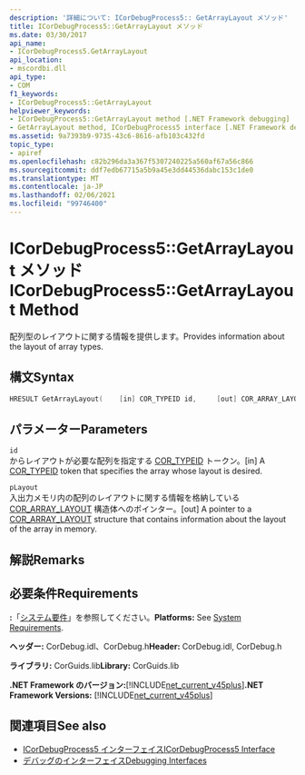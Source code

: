 ```yaml
---
description: '詳細について: ICorDebugProcess5:: GetArrayLayout メソッド'
title: ICorDebugProcess5::GetArrayLayout メソッド
ms.date: 03/30/2017
api_name:
- ICorDebugProcess5.GetArrayLayout
api_location:
- mscordbi.dll
api_type:
- COM
f1_keywords:
- ICorDebugProcess5::GetArrayLayout
helpviewer_keywords:
- ICorDebugProcess5::GetArrayLayout method [.NET Framework debugging]
- GetArrayLayout method, ICorDebugProcess5 interface [.NET Framework debugging]
ms.assetid: 9a7393b9-9735-43c6-8616-afb103c432fd
topic_type:
- apiref
ms.openlocfilehash: c82b296da3a367f5307240225a560af67a56c866
ms.sourcegitcommit: ddf7edb67715a5b9a45e3dd44536dabc153c1de0
ms.translationtype: MT
ms.contentlocale: ja-JP
ms.lasthandoff: 02/06/2021
ms.locfileid: "99746400"
---
```

# <a name="icordebugprocess5getarraylayout-method"></a><span data-ttu-id="6bad8-103">ICorDebugProcess5::GetArrayLayout メソッド</span><span class="sxs-lookup"><span data-stu-id="6bad8-103">ICorDebugProcess5::GetArrayLayout Method</span></span>

<span data-ttu-id="6bad8-104">配列型のレイアウトに関する情報を提供します。</span><span class="sxs-lookup"><span data-stu-id="6bad8-104">Provides information about the layout of array types.</span></span>  
  
## <a name="syntax"></a><span data-ttu-id="6bad8-105">構文</span><span class="sxs-lookup"><span data-stu-id="6bad8-105">Syntax</span></span>  
  
```cpp  
HRESULT GetArrayLayout(    [in] COR_TYPEID id,     [out] COR_ARRAY_LAYOUT *pLayout);  
```  
  
## <a name="parameters"></a><span data-ttu-id="6bad8-106">パラメーター</span><span class="sxs-lookup"><span data-stu-id="6bad8-106">Parameters</span></span>  

 `id`  
 <span data-ttu-id="6bad8-107">からレイアウトが必要な配列を指定する [COR_TYPEID](cor-typeid-structure.md) トークン。</span><span class="sxs-lookup"><span data-stu-id="6bad8-107">[in] A [COR_TYPEID](cor-typeid-structure.md) token that specifies the array whose layout is desired.</span></span>  
  
 `pLayout`  
 <span data-ttu-id="6bad8-108">入出力メモリ内の配列のレイアウトに関する情報を格納している [COR_ARRAY_LAYOUT](cor-array-layout-structure.md) 構造体へのポインター。</span><span class="sxs-lookup"><span data-stu-id="6bad8-108">[out] A pointer to a [COR_ARRAY_LAYOUT](cor-array-layout-structure.md) structure that contains information about the layout of the array in memory.</span></span>  
  
## <a name="remarks"></a><span data-ttu-id="6bad8-109">解説</span><span class="sxs-lookup"><span data-stu-id="6bad8-109">Remarks</span></span>  
  
## <a name="requirements"></a><span data-ttu-id="6bad8-110">必要条件</span><span class="sxs-lookup"><span data-stu-id="6bad8-110">Requirements</span></span>  

 <span data-ttu-id="6bad8-111">**:**「[システム要件](../../get-started/system-requirements.md)」を参照してください。</span><span class="sxs-lookup"><span data-stu-id="6bad8-111">**Platforms:** See [System Requirements](../../get-started/system-requirements.md).</span></span>  
  
 <span data-ttu-id="6bad8-112">**ヘッダー:** CorDebug.idl、CorDebug.h</span><span class="sxs-lookup"><span data-stu-id="6bad8-112">**Header:** CorDebug.idl, CorDebug.h</span></span>  
  
 <span data-ttu-id="6bad8-113">**ライブラリ:** CorGuids.lib</span><span class="sxs-lookup"><span data-stu-id="6bad8-113">**Library:** CorGuids.lib</span></span>  
  
 <span data-ttu-id="6bad8-114">**.NET Framework のバージョン:**[!INCLUDE[net_current_v45plus](../../../../includes/net-current-v45plus-md.md)]</span><span class="sxs-lookup"><span data-stu-id="6bad8-114">**.NET Framework Versions:** [!INCLUDE[net_current_v45plus](../../../../includes/net-current-v45plus-md.md)]</span></span>  
  
## <a name="see-also"></a><span data-ttu-id="6bad8-115">関連項目</span><span class="sxs-lookup"><span data-stu-id="6bad8-115">See also</span></span>

- [<span data-ttu-id="6bad8-116">ICorDebugProcess5 インターフェイス</span><span class="sxs-lookup"><span data-stu-id="6bad8-116">ICorDebugProcess5 Interface</span></span>](icordebugprocess5-interface.md)
- [<span data-ttu-id="6bad8-117">デバッグのインターフェイス</span><span class="sxs-lookup"><span data-stu-id="6bad8-117">Debugging Interfaces</span></span>](debugging-interfaces.md)
